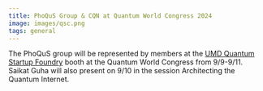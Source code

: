 ```yaml
---
title: PhoQuS Group & CQN at Quantum World Congress 2024
image: images/qsc.png
tags: general
---
```


The PhoQuS group will be represented by members at the [UMD Quantum Startup Foundry](https://qsf.umd.edu) booth at the Quantum World Congress from 9/9-9/11. Saikat Guha will also present on 9/10 in the session Architecting the Quantum Internet.
